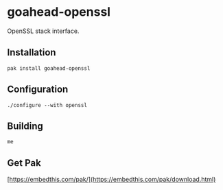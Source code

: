 goahead-openssl
===

OpenSSL stack interface. 

## Installation

    pak install goahead-openssl


## Configuration

    ./configure --with openssl


## Building

    me

## Get Pak

[https://embedthis.com/pak/](https://embedthis.com/pak/download.html)
